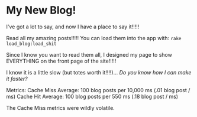 # My New Blog!

I've got a lot to say, and now I have a place to say it!!!!!

Read all my amazing posts!!!!! You can load them into the app with: `rake load_blog:load_shit`

Since I know you want to read them all, I designed my page to show EVERYTHING on the front page of the site!!!!!

I know it is a little slow (but totes worth it!!!!)... _Do you know how I can make it faster?_

Metrics:
  Cache Miss Average: 100 blog posts per 10,000 ms (.01 blog post / ms)
  Cache Hit Average: 100 blog posts per 550 ms (.18 blog post / ms)

The Cache Miss metrics were wildly volatile.
